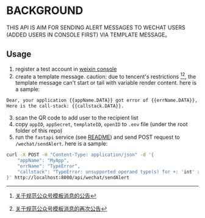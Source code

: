 # BACKGROUND

THIS API IS AIM FOR SENDING ALERT MESSAGES TO WECHAT USERS (ADDED USERS IN CONSOLE FIRST) VIA TEMPLATE MESSAGE。

## Usage

1. register a test account in [weixin console](https://mp.weixin.qq.com/debug/cgi-bin/sandboxinfo?action=showinfo&t=sandbox/index)
2. create a template message. caution: due to tencent's restrictions [^1][^2], the template message can't start or tail with variable render content. here is a sample:
```txt
Dear, your application {{appName.DATA}} got error of {{errName.DATA}}, please fix it ASAP.
Here is the call-stack: {{callstack.DATA}}.
```
3. scan the QR code to add user to the recipient list
4. copy `appID`, `appSecret`, `templateID`, `openID` to `.env` file (under the root folder of this repo)
5. run the `fastapi` service (see [README](../README.md)) and send POST request to `/wechat/sendAlert`. here is a sample:
```sh
curl -X POST -H "Content-Type: application/json" -d '{
    "appName": "MyApp",
    "errName": "TypeError",
    "callstack": "TypeError: unsupported operand type(s) for +: 'int' and 'str'"
}' http://localhost:8000/api/wechat/sendAlert
```

[^1]: [关于规范公众号模板消息的公告](https://mp.weixin.qq.com/s/xFhCqMnlQhwWJ64ueWN8hQ)
[^2]: [关于规范公众号模板消息的再次公告](https://mp.weixin.qq.com/cgi-bin/announce?action=getannouncement&announce_id=11680142498cInTZ&version=&lang=zh_CN&token=)
